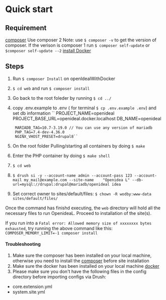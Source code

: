 # Quick start

## Requirement
[composer](https://getcomposer.org/)
Use composer 2
Note: use `$ composer -v` to get the version of composer.
If the verison is composer 1 run `$ composer self-update` or `$composer self-update --2`
[install Docker](https://docs.docker.com/)

## Steps

1. Run `$ composer Install` on openIdealWithDocker
2. `$ cd web` and run `$ composer install`
3. Go back to the root foleder by running `$ cd ../`
4. copy .env.example to .env ( for terminal `$ cp .env.example .env`) and set db information
   ``  PROJECT_NAME=openideal
        PROJECT_BASE_URL=openideal.docker.localhost
        DB_NAME=openideal

        MARIADB_TAG=10.7-3.19.0 // You can use any version of mariadb
        PHP_TAG=7.4-dev-4.36.0
        NGINX_VHOST_PRESET=drupal8``
5. On the root folder Pulling/starting all containers by doing `$ make`
6. Enter the PHP container by doing `$ make shell`
7. `$ cd web`
8. `$ drush si -y --account-name admin --account-pass 123 --account-mail my_mail@example.com --site-name    "Openidea L" --db-url=mysql://drupal:drupal@mariadb/openideal idea`
9.  Set correct owner to sites/default/files: `$ chown -R wodby:www-data sites/default/files/`

Once the command has finishd executing, the `web` directory will hold all the necessary files to run OpenideaL. Proceed to installation of the site(s).

If you run into a `Fatal error: Allowed memory size of xxxxxxxx bytes exhausted`, try running the above command like this:
`
COMPOSER_MEMORY_LIMIT=-1 composer install
`

#### Troubleshooting

1. Make sure the composer has been installed on your local machine, otherwise you need to install
   the [composer](https://getcomposer.org/) before site installation
2. Make sure the docker has been installed on your local machine [docker](https://docs.docker.com/)
3. Please make sure you don't have the following files in the config directory before importing configs via Drush:

- core.extension.yml
- system.site.yml
